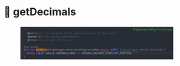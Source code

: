 # 🚧 getDecimals

<figure><img src="../../.gitbook/assets/image (246).png" alt=""><figcaption></figcaption></figure>
